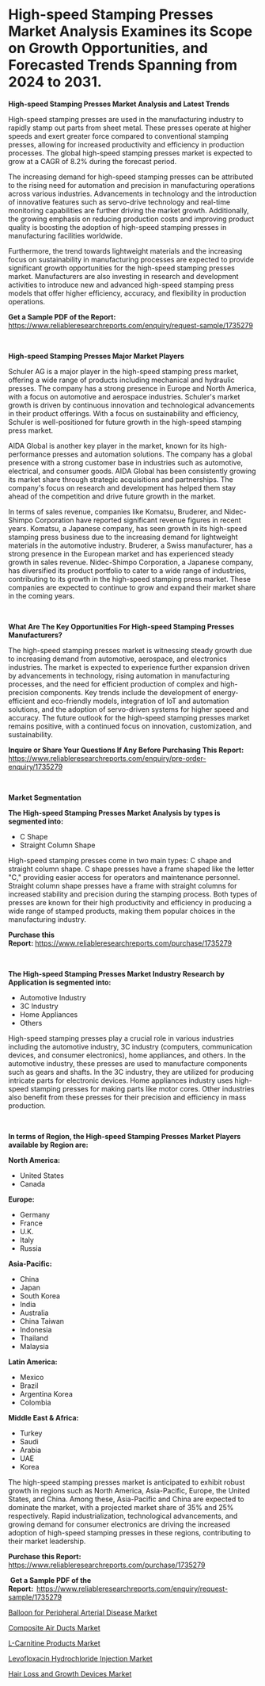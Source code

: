<p><h1>High-speed Stamping Presses Market Analysis Examines its Scope on Growth Opportunities, and Forecasted Trends Spanning from 2024 to 2031.</h1></p><p><strong>High-speed Stamping Presses Market Analysis and Latest Trends</strong></p>
<p><p>High-speed stamping presses are used in the manufacturing industry to rapidly stamp out parts from sheet metal. These presses operate at higher speeds and exert greater force compared to conventional stamping presses, allowing for increased productivity and efficiency in production processes. The global high-speed stamping presses market is expected to grow at a CAGR of 8.2% during the forecast period.</p><p>The increasing demand for high-speed stamping presses can be attributed to the rising need for automation and precision in manufacturing operations across various industries. Advancements in technology and the introduction of innovative features such as servo-drive technology and real-time monitoring capabilities are further driving the market growth. Additionally, the growing emphasis on reducing production costs and improving product quality is boosting the adoption of high-speed stamping presses in manufacturing facilities worldwide.</p><p>Furthermore, the trend towards lightweight materials and the increasing focus on sustainability in manufacturing processes are expected to provide significant growth opportunities for the high-speed stamping presses market. Manufacturers are also investing in research and development activities to introduce new and advanced high-speed stamping press models that offer higher efficiency, accuracy, and flexibility in production operations.</p></p>
<p><strong>Get a Sample PDF of the Report:&nbsp;</strong> <a href="https://www.reliableresearchreports.com/enquiry/request-sample/1735279">https://www.reliableresearchreports.com/enquiry/request-sample/1735279</a></p>
<p>&nbsp;</p>
<p><strong>High-speed Stamping Presses Major Market Players</strong></p>
<p><p>Schuler AG is a major player in the high-speed stamping press market, offering a wide range of products including mechanical and hydraulic presses. The company has a strong presence in Europe and North America, with a focus on automotive and aerospace industries. Schuler's market growth is driven by continuous innovation and technological advancements in their product offerings. With a focus on sustainability and efficiency, Schuler is well-positioned for future growth in the high-speed stamping press market.</p><p>AIDA Global is another key player in the market, known for its high-performance presses and automation solutions. The company has a global presence with a strong customer base in industries such as automotive, electrical, and consumer goods. AIDA Global has been consistently growing its market share through strategic acquisitions and partnerships. The company's focus on research and development has helped them stay ahead of the competition and drive future growth in the market.</p><p>In terms of sales revenue, companies like Komatsu, Bruderer, and Nidec-Shimpo Corporation have reported significant revenue figures in recent years. Komatsu, a Japanese company, has seen growth in its high-speed stamping press business due to the increasing demand for lightweight materials in the automotive industry. Bruderer, a Swiss manufacturer, has a strong presence in the European market and has experienced steady growth in sales revenue. Nidec-Shimpo Corporation, a Japanese company, has diversified its product portfolio to cater to a wide range of industries, contributing to its growth in the high-speed stamping press market. These companies are expected to continue to grow and expand their market share in the coming years.</p></p>
<p>&nbsp;</p>
<p><strong>What Are The Key Opportunities For High-speed Stamping Presses Manufacturers?</strong></p>
<p><p>The high-speed stamping presses market is witnessing steady growth due to increasing demand from automotive, aerospace, and electronics industries. The market is expected to experience further expansion driven by advancements in technology, rising automation in manufacturing processes, and the need for efficient production of complex and high-precision components. Key trends include the development of energy-efficient and eco-friendly models, integration of IoT and automation solutions, and the adoption of servo-driven systems for higher speed and accuracy. The future outlook for the high-speed stamping presses market remains positive, with a continued focus on innovation, customization, and sustainability.</p></p>
<p><strong>Inquire or Share Your Questions If Any Before Purchasing This Report:</strong> <a href="https://www.reliableresearchreports.com/enquiry/pre-order-enquiry/1735279">https://www.reliableresearchreports.com/enquiry/pre-order-enquiry/1735279</a></p>
<p>&nbsp;</p>
<p><strong>Market Segmentation</strong></p>
<p><strong>The High-speed Stamping Presses Market Analysis by types is segmented into:</strong></p>
<p><ul><li>C Shape</li><li>Straight Column Shape</li></ul></p>
<p><p>High-speed stamping presses come in two main types: C shape and straight column shape. C shape presses have a frame shaped like the letter "C," providing easier access for operators and maintenance personnel. Straight column shape presses have a frame with straight columns for increased stability and precision during the stamping process. Both types of presses are known for their high productivity and efficiency in producing a wide range of stamped products, making them popular choices in the manufacturing industry.</p></p>
<p><strong>Purchase this Report:&nbsp;</strong><a href="https://www.reliableresearchreports.com/purchase/1735279">https://www.reliableresearchreports.com/purchase/1735279</a></p>
<p>&nbsp;</p>
<p><strong>The High-speed Stamping Presses Market Industry Research by Application is segmented into:</strong></p>
<p><ul><li>Automotive Industry</li><li>3C Industry</li><li>Home Appliances</li><li>Others</li></ul></p>
<p><p>High-speed stamping presses play a crucial role in various industries including the automotive industry, 3C industry (computers, communication devices, and consumer electronics), home appliances, and others. In the automotive industry, these presses are used to manufacture components such as gears and shafts. In the 3C industry, they are utilized for producing intricate parts for electronic devices. Home appliances industry uses high-speed stamping presses for making parts like motor cores. Other industries also benefit from these presses for their precision and efficiency in mass production.</p></p>
<p>&nbsp;</p>
<p><strong>In terms of Region, the High-speed Stamping Presses Market Players available by Region are:</strong></p>
<p>
    <p> <strong> North America: </strong>
        <ul>
            <li>United States</li>
            <li>Canada</li>
        </ul>
        </p> 
    <p> <strong> Europe: </strong>
        <ul>
            <li>Germany</li>
            <li>France</li>
            <li>U.K.</li>
            <li>Italy</li>
            <li>Russia</li>
        </ul>
        </p> 
    <p> <strong> Asia-Pacific: </strong>
        <ul>
            <li>China</li>
            <li>Japan</li>
            <li>South Korea</li>
            <li>India</li>
            <li>Australia</li>
            <li>China Taiwan</li>
            <li>Indonesia</li>
            <li>Thailand</li>
            <li>Malaysia</li>
        </ul>
        </p> 
    <p> <strong> Latin America: </strong>
        <ul>
            <li>Mexico</li>
            <li>Brazil</li>
            <li>Argentina Korea</li>
            <li>Colombia</li>
        </ul>
        </p> 
    <p> <strong> Middle East & Africa: </strong>
        <ul>
            <li>Turkey</li>
            <li>Saudi</li>
            <li>Arabia</li>
            <li>UAE</li>
            <li>Korea</li>
        </ul>
    </p>
    </p>
<p><p>The high-speed stamping presses market is anticipated to exhibit robust growth in regions such as North America, Asia-Pacific, Europe, the United States, and China. Among these, Asia-Pacific and China are expected to dominate the market, with a projected market share of 35% and 25% respectively. Rapid industrialization, technological advancements, and growing demand for consumer electronics are driving the increased adoption of high-speed stamping presses in these regions, contributing to their market leadership.</p></p>
<p><strong>Purchase this Report: </strong><a href="https://www.reliableresearchreports.com/purchase/1735279">https://www.reliableresearchreports.com/purchase/1735279</a></p>
<p>&nbsp;<strong>Get a Sample PDF of the Report:&nbsp;&nbsp;</strong><a href="https://www.reliableresearchreports.com/enquiry/request-sample/1735279">https://www.reliableresearchreports.com/enquiry/request-sample/1735279</a></p>
<p><strong></strong></p>
<p><p><a href="https://github.com/zjyglelu/Market-Research-Report-List-1/blob/main/balloon-for-peripheral-arterial-disease-market.md">Balloon for Peripheral Arterial Disease Market</a></p><p><a href="https://github.com/mbisetmhermsr/Market-Research-Report-List-1/blob/main/composite-air-ducts-market.md">Composite Air Ducts Market</a></p><p><a href="https://medium.com/@zolajenkins1966/l-carnitine-products-market-the-key-to-successful-business-strategy-forecast-till-2031-8bac5c4da33a">L-Carnitine Products Market</a></p><p><a href="https://medium.com/@jessicajones1965/decoding-levofloxacin-hydrochloride-injection-market-metrics-market-share-trends-and-growth-cff6c667645c">Levofloxacin Hydrochloride Injection Market</a></p><p><a href="https://medium.com/@emilypena1936/analyzing-hair-loss-and-growth-devices-market-global-industry-perspective-and-forecast-2024-to-e7eaa1c3ecce">Hair Loss and Growth Devices Market</a></p></p>